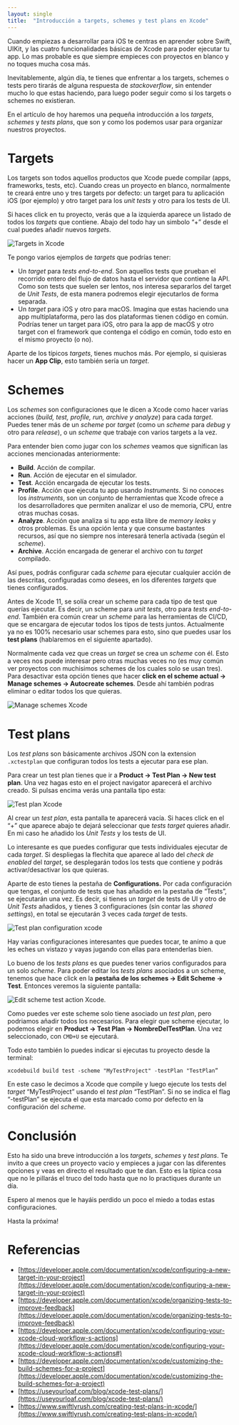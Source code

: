 ```yaml
---
layout: single
title:  "Introducción a targets, schemes y test plans en Xcode"
---
```


Cuando empiezas a desarrollar para iOS te centras en aprender sobre Swift, UIKit, y las cuatro funcionalidades básicas de Xcode para poder ejecutar tu app. Lo mas probable es que siempre empieces con proyectos en blanco y no toques mucha cosa más.

Inevitablemente, algún día, te tienes que enfrentar a los targets, schemes o tests pero tirarás de alguna respuesta de *stackoverflow*, sin entender mucho lo que estas haciendo, para luego poder seguir como si los targets o schemes no existieran.

En el artículo de hoy haremos una pequeña introducción a los *targets*, *schemes* y *tests plans*, que son y como los podemos usar para organizar nuestros proyectos.

# Targets

Los targets son todos aquellos productos que Xcode puede compilar (apps, frameworks, tests, etc). Cuando creas un proyecto en blanco, normalmente te creará entre uno y tres targets por defecto: un target para tu aplicación iOS (por ejemplo) y otro target para los *unit tests* y otro para los tests de UI.

Si haces click en tu proyecto, verás que a la izquierda aparece un listado de todos los *targets* que contiene. Abajo del todo hay un simbolo “+” desde el cual puedes añadir nuevos *targets*.

![Targets in Xcode](/resources/2023-09-02-targets-list.png)

Te pongo varios ejemplos de *targets* que podrías tener:

- Un *target* para *tests end-to-end*. Son aquellos tests que prueban el recorrido entero del flujo de datos hasta el servidor que contiene la API. Como son tests que suelen ser lentos, nos interesa separarlos del target de *Unit Tests*, de esta manera podremos elegir ejecutarlos de forma separada.
- Un *target* para iOS y otro para macOS. Imagina que estas haciendo una app multiplataforma, pero las dos plataformas tienen código en común. Podrías tener un target para iOS, otro para la app de macOS y otro target con el framework que contenga el código en común, todo esto en el mismo proyecto (o no).

Aparte de los típicos *targets*, tienes muchos más. Por ejemplo, si quisieras hacer un **App Clip**, esto también sería un *target*.

# Schemes

Los *schemes* son configuraciones que le dicen a Xcode como hacer varias acciones (*build, test, profile, run, archive y analyze*) para cada *target*. Puedes tener más de un *scheme* por *target* (como un *scheme* para *debug* y otro para *release*), o un *scheme* que trabaje con varios targets a la vez.

Para entender bien como jugar con los *schemes* veamos que significan las acciones mencionadas anteriormente:

- **Build**. Acción de compilar.
- **Run**. Acción de ejecutar en el simulador.
- **Test**. Acción encargada de ejecutar los tests.
- **Profile**. Acción que ejecuta tu app usando *Instruments*. Si no conoces los *instruments*, son un conjunto de herramientas que Xcode ofrece a los desarrolladores que permiten analizar el uso de memoria, CPU, entre otras muchas cosas.
- **Analyze**. Acción que analiza si tu app esta libre de *memory leaks* y otros problemas. Es una opción lenta y que consume bastantes recursos, así que no siempre nos interesará tenerla activada (según el *scheme*).
- **Archive**. Acción encargada de generar el archivo con tu *target* compilado.

Así pues, podrás configurar cada *scheme* para ejecutar cualquier acción de las descritas, configuradas como desees, en los diferentes *targets* que tienes configurados.

Antes de Xcode 11, se solía crear un scheme para cada tipo de test que querías ejecutar. Es decir, un scheme para *unit tests*, otro para *tests end-to-end*. También era común crear un *scheme* para las herramientas de CI/CD, que se encargara de ejecutar todos los tipos de tests juntos. Actualmente ya no es 100% necesario usar schemes para esto, sino que puedes usar los **test plans** (hablaremos en el siguiente apartado).

Normalmente cada vez que creas un *target* se crea un *scheme* con él. Esto a veces nos puede interesar pero otras muchas veces no (es muy común ver proyectos con muchisimos schemes de los cuales solo se usan tres). Para desactivar esta opción tienes que hacer **click en el scheme actual → Manage schemes → Autocreate schemes**. Desde ahí también podras eliminar o editar todos los que quieras.

![Manage schemes Xcode](/resources/2023-09-02-manage-schemes.png)

# Test plans

Los *test plans* son básicamente archivos JSON con la extension `.xctestplan` que configuran todos los tests a ejecutar para ese plan.

Para crear un test plan tienes que ir a **Product → Test Plan → New test plan**. Una vez hagas esto en el project navigator aparecerá el archivo creado. Si pulsas encima verás una pantalla tipo esta:

![Test plan Xcode](/resources/2023-09-02-testplan.png)

Al crear un *test plan*, esta pantalla te aparecerá vacía. Si haces click en el “+” que aparece abajo te dejará seleccionar que *tests target* quieres añadir. En mi caso he añadido los *Unit Tests* y los tests de UI.

Lo interesante es que puedes configurar que tests individuales ejecutar de cada *target*. Si despliegas la flechita que aparece al lado del *check de enabled* del *target*, se desplegarán todos los tests que contiene y podrás activar/desactivar los que quieras.

Aparte de esto tienes la pestaña de **Configurations.** Por cada configuración que tengas, el conjunto de tests que has añadido en la pestaña de “Tests”, se ejecutarán una vez. Es decir, si tienes un *target* de tests de UI y otro de *Unit Tests* añadidos, y tienes 3 configuraciones (sin contar las *shared settings*), en total se ejecutarán 3 veces cada *target* de tests.

![Test plan configuration xcode](/resources/2023-09-02-test-plan-config.png)

Hay varias configuraciones interesantes que puedes tocar, te anímo a que les eches un vistazo y vayas jugando con ellas para entenderlas bien.

Lo bueno de los *tests plans* es que puedes tener varios configurados para un solo *scheme*. Para poder editar los *tests plans* asociados a un scheme, tenemos que hace click en la **pestaña de los schemes → Edit Scheme → Test**. Entonces veremos la siguiente pantalla:

![Edit scheme test action Xcode.](/resources/2023-09-02-edit-scheme-tests.png)

Como puedes ver este scheme solo tiene asociado un *test plan*, pero podriamos añadir todos los necesarios. Para elegir que scheme ejecutar, lo podemos elegir en **Product → Test Plan → NombreDelTestPlan**. Una vez seleccionado, con `CMD+U` se ejecutará.

Todo esto también lo puedes indicar si ejecutas tu proyecto desde la terminal:

`xcodebuild build test -scheme "MyTestProject" -testPlan "TestPlan”`

En este caso le decimos a Xcode que compile y luego ejecute los tests del *target* “MyTestProject” usando el *test plan* “TestPlan”. Si no se indica el flag “-testPlan” se ejecuta el que esta marcado como por defecto en la configuración del *scheme*.

# Conclusión

Esto ha sido una breve introducción a los *targets*, *schemes* y *test plans*. Te invito a que crees un proyecto vacio y empieces a jugar con las diferentes opciones y veas en directo el resultado que te dan. Esto es la típica cosa que no le pillarás el truco del todo hasta que no lo practiques durante un día.

Espero al menos que le hayáis perdido un poco el miedo a todas estas configuraciones.

Hasta la próxima!

# Referencias

- [https://developer.apple.com/documentation/xcode/configuring-a-new-target-in-your-project](https://developer.apple.com/documentation/xcode/configuring-a-new-target-in-your-project)
- [https://developer.apple.com/documentation/xcode/organizing-tests-to-improve-feedback](https://developer.apple.com/documentation/xcode/organizing-tests-to-improve-feedback)
- [https://developer.apple.com/documentation/xcode/configuring-your-xcode-cloud-workflow-s-actions](https://developer.apple.com/documentation/xcode/configuring-your-xcode-cloud-workflow-s-actions#)
- [https://developer.apple.com/documentation/xcode/customizing-the-build-schemes-for-a-project](https://developer.apple.com/documentation/xcode/customizing-the-build-schemes-for-a-project)
- [https://useyourloaf.com/blog/xcode-test-plans/](https://useyourloaf.com/blog/xcode-test-plans/)
- [https://www.swiftlyrush.com/creating-test-plans-in-xcode/](https://www.swiftlyrush.com/creating-test-plans-in-xcode/)